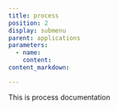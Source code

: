 ```yaml
---
title: process
position: 2
display: submenu
parent: applications
parameters:
  - name:
    content:
content_markdown:

---
```

This is process documentation
